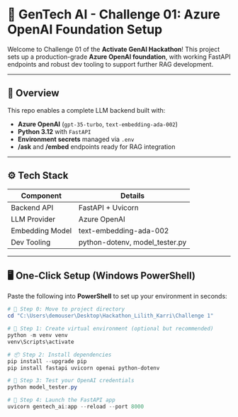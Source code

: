 # 🚀 GenTech AI - Challenge 01: Azure OpenAI Foundation Setup

Welcome to Challenge 01 of the **Activate GenAI Hackathon**! This project sets up a production-grade **Azure OpenAI foundation**, with working FastAPI endpoints and robust dev tooling to support further RAG development.

---

## 🧠 Overview

This repo enables a complete LLM backend built with:

- **Azure OpenAI** (`gpt-35-turbo`, `text-embedding-ada-002`)
- **Python 3.12** with `FastAPI`
- **Environment secrets** managed via `.env`
- **/ask** and **/embed** endpoints ready for RAG integration

---

## ⚙️ Tech Stack

| Component         | Details                                |
|------------------|----------------------------------------|
| Backend API      | FastAPI + Uvicorn                      |
| LLM Provider     | Azure OpenAI                           |
| Embedding Model  | text-embedding-ada-002                 |
| Dev Tooling      | python-dotenv, model_tester.py         |

---

## 🖥️ One-Click Setup (Windows PowerShell)

Paste the following into **PowerShell** to set up your environment in seconds:

```powershell
# 🧪 Step 0: Move to project directory
cd "C:\Users\demouser\Desktop\Hackathon_Lilith_Karri\Challenge 1"

# 🐍 Step 1: Create virtual environment (optional but recommended)
python -m venv venv
venv\Scripts\activate

# 📦 Step 2: Install dependencies
pip install --upgrade pip
pip install fastapi uvicorn openai python-dotenv

# 🧪 Step 3: Test your OpenAI credentials
python model_tester.py

# 🚀 Step 4: Launch the FastAPI app
uvicorn gentech_ai:app --reload --port 8000
